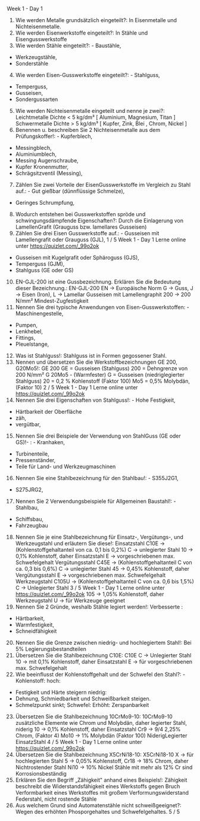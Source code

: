 Week 1 - Day 1
1. Wie werden Metalle grundsätzlich eingeteilt?: In Eisenmetalle und
Nichteisenmetalle.
2. Wie werden Eisenwerkstoffe eingeteilt?: In Stähle und Eisengusswerkstoffe
3. Wie werden Stähle eingeteilt?: - Baustähle,
- Werkzeugstähle,
- Sonderstähle
4. Wie werden Eisen-Gusswerkstoffe eingeteilt?: - Stahlguss,
- Temperguss,
- Gusseisen,
- Sondergussarten
5. Wie werden Nichteisenmetalle eingeteilt und nenne je zwei?: Leichtmetalle
Dichte < 5 kg/dm³
[ Aluminium, Magnesium, Titan ]
Schwermetalle
Dichte > 5 kg/dm³
[ Kupfer, Zink, Blei , Chrom, Nickel ]
6. Benennen u. beschreiben Sie 2 Nichteisenmetalle aus dem Prüfungskoffer!: - Kupferblech,
- Messingblech,
- Aluminiumblech,
- Messing Augenschraube,
- Kupfer Kronenmutter,
- Schrägsitzventil (Messing),
7. Zählen Sie zwei Vorteile der EisenGusswerkstoffe im Vergleich zu Stahl
auf.: - Gut gießbar (dünnflüssige Schmelze),
- Geringes Schrumpfung,
8. Wodurch entstehen bei Gusswerkstoffen spröde und schwingungsdämpfende Eigenschaften?: Durch die Einlagerung von LamellenGrafit
(Grauguss bzw. lamellares Gusseisen)
9. Zählen Sie drei Eisen Gusswerkstoffe auf.: - Gusseisen mit Lamellengrafit
oder Grauguss (GJL),
1 / 5
Week 1 - Day 1
Lerne online unter https://quizlet.com/_99o2ok
- Gusseisen mit Kugelgrafit oder Sphäroguss (GJS),
- Temperguss (GJM),
- Stahlguss (GE oder GS)
10. EN-GJL-200 ist eine Gussbezeichnung.
Erklären Sie die Bedeutung dieser Bezeichnung.: EN-GJL-200
EN -> Europäische Norm
G -> Guss,
J -> Eisen (Iron),
L -> Lamellar Gusseisen mit Lamellengraphit
200 -> 200 N/mm² Mindest-Zugfestigkeit
11. Nennen Sie drei typische Anwendungen von Eisen-Gusswerkstoffen: -
Maschinengestelle,
- Pumpen,
- Lenkhebel,
- Fittings,
- Pleuelstange,
12. Was ist Stahlguss!: Stahlguss ist in Formen gegossener Stahl.
13. Nennen und übersetzen Sie die Werkstoffbezeichnungen GE 200,
G20Mo5!: GE 200
GE = Gusseisen (Stahlguss)
200 = Dehngrenze von 200 N/mm²
G 20Mo5 - (Warmfester)
G = Gusseisen (niedriglegierter Stahlguss)
20 = 0,2 % Kohlenstoff (Faktor 100)
Mo5 = 0,5% Molybdän, (Faktor 10)
2 / 5
Week 1 - Day 1
Lerne online unter https://quizlet.com/_99o2ok
14. Nennen Sie drei Eigenschaften von Stahlguss!: - Hohe Festigkeit,
- Härtbarkeit der Oberfläche
- zäh,
- vergütbar,
15. Nennen Sie drei Beispiele der Verwendung von StahlGuss (GE oder GS)!-
: - Kranhaken,
- Turbinenteile,
- Pressenständer,
- Teile für Land- und Werkzeugmaschinen
16. Nennen Sie eine Stahlbezeichnung für den Stahlbau!: - S355J2G1,
- S275JRG2,
17. Nennen Sie 2 Verwendungsbeispiele für Allgemeinen Baustahl!: -
Stahlbau,
- Schiffsbau,
- Fahrzeugbau
18. Nennen Sie je eine Stahlbezeichnung für Einsatz-, Vergütungs-, und
Werkzeugstahl und erläutern Sie diese!: Einsatzstahl C10E ->
(Kohlenstoffgehaltanteil von ca. 0,1 bis 0,2%)
C -> unlegierter Stahl
10 -> 0,1% Kohlenstoff, daher Einsatzstahl
E -> vorgeschriebenen max. Schwefelgehalt
Vergütungsstahl C45E ->
(Kohlenstoffgehaltanteil C von ca. 0,3 bis 0,6%)
C -> unlegierter Stahl
45 -> 0,45% Kohlenstoff, daher Vergütungsstahl
E -> vorgeschriebenen max. Schwefelgehalt
Werkzeugstahl C105U ->
(Kohlenstoffgehaltanteil C von ca. 0,6 bis 1,5%)
C -> Unlegierter Stahl
3 / 5
Week 1 - Day 1
Lerne online unter https://quizlet.com/_99o2ok
105 -> 1,05% Kohlenstoff, daher Werkzeugstahl
U -> für Werkzeuge geeignet
19. Nennen Sie 2 Gründe, weshalb Stähle legiert werden!: Verbesserte :
 - Härtbarkeit,
 - Warmfestigkeit,
 - Schneidfähigkeit
20. Nennen Sie die Grenze zwischen niedrig- und hochlegiertem Stahl!: Bei
5% Legierungsbestandteilen
21. Übersetzen Sie die Stahlbezeichnung C10E: C10E
C -> Unlegierter Stahl
10 -> mit 0,1% Kohlenstoff, daher Einsatzstahl
E -> für vorgeschriebenen max. Schwefelgehalt
22. Wie beeinflusst der Kohlenstoffgehalt und der Schwefel den Stahl?: -
Kohlenstoff:
hoch:
- Festigkeit und Härte steigern
niedrig:
- Dehnung, Schmiedbarkeit und Schweißbarkeit steigen.
- Schmelzpunkt sinkt;
Schwefel:
Erhöht: Zerspanbarkeit
23. Übersetzen Sie die Stahlbezeichnung 10CrMo9-10: 10CrMo9-10
zusätzliche Elemente wie Chrom und Molybdän, daher legierter Stahl, niderig
10 -> 0,1% Kohlenstoff, daher Einsatzstahl
Cr9 -> 9/4 2,25% Chrom, (Faktor 4)
Mo10 -> 1% Molybdän (Faktor 100)
NiderigLegierter EinsatzStahl
4 / 5
Week 1 - Day 1
Lerne online unter https://quizlet.com/_99o2ok
24. Übersetzen Sie die Stahlbezeichnung X5CrNi18-10: X5CrNi18-10
X -> für hochlegierten Stahl
5 -> 0,05% Kohlenstoff,
Cr18 -> 18% Chrom, daher Nichtrostender Stahl
Ni10 -> 10% Nickel
Stähle mit mehr als 12% Cr sind Korrosionsbeständig
25. Erklären Sie den Begriff „Zähigkeit" anhand eines Beispiels!: Zähigkeit
beschreibt die Widerstandsfähigkeit eines Werkstoffs gegen Bruch
Verformbarkeit eines Werkstoffes mit großem Verformungswiderstand
Federstahl, nicht rostende Stähle
26. Aus welchem Grund sind Automatenstähle nicht schweißgeeignet?: Wegen des erhöhten Phosporgehaltes und Schwefelgehaltes.
5 / 5